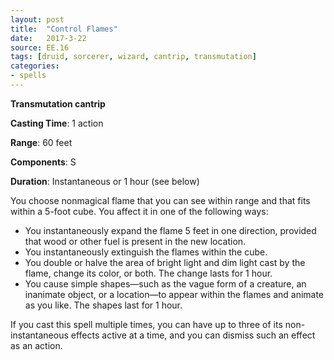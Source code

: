 ```yaml
---
layout: post
title:  "Control Flames"
date:   2017-3-22
source: EE.16
tags: [druid, sorcerer, wizard, cantrip, transmutation]
categories:
- spells
---
```


**Transmutation cantrip**

**Casting Time**: 1 action

**Range**: 60 feet

**Components**: S

**Duration**: Instantaneous or 1 hour (see below)

You choose nonmagical flame that you can see within range and that fits within a 5-foot cube. You affect it in one of the following ways:

* You instantaneously expand the flame 5 feet in one direction, provided that wood or other fuel is present in the new location.
* You instantaneously extinguish the flames within the cube.
* You double or halve the area of bright light and dim light cast by the flame, change its color, or both. The change lasts for 1 hour.
* You cause simple shapes—such as the vague form of a creature, an inanimate object, or a location—to appear within the flames and animate as you like. The shapes last for 1 hour.

If you cast this spell multiple times, you can have up to three of its non-instantaneous effects active at a time, and you can dismiss such an effect as an action.
